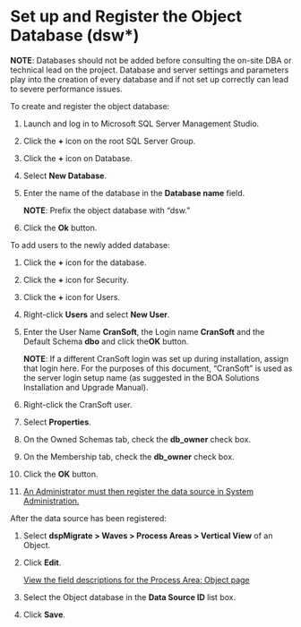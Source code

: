 # Set up and Register the Object Database (dsw\*)

**NOTE**: Databases should not be added before consulting the on-site
DBA or technical lead on the project. Database and server settings and
parameters play into the creation of every database and if not set up
correctly can lead to severe performance issues.

To create and register the object database:

1.  Launch and log in to Microsoft SQL Server Management Studio.

2.  Click the **+** icon on the root SQL Server Group.

3.  Click the **+** icon on Database.

4.  Select **New Database**.

5.  Enter the name of the database in the **Database name** field.
    
    **NOTE**: Prefix the object database with “dsw.”

6.  Click the **Ok** button.

To add users to the newly added database:

1.  Click the **+** icon for the database.

2.  Click the **+** icon for Security.

3.  Click the **+** icon for Users.

4.  Right-click **Users** and select **New User**.

5.  Enter the User Name **CranSoft**, the Login name **CranSoft** and
    the Default Schema **dbo** and click the**OK** button.
    
    **NOTE**: If a different CranSoft login was set up during
    installation, assign that login here. For the purposes of this
    document, “CranSoft” is used as the server login setup name (as
    suggested in the BOA Solutions Installation and Upgrade Manual).

6.  Right-click the CranSoft user.

7.  Select **Properties**.

8.  On the Owned Schemas tab, check the **db\_owner** check box.

9.  On the Membership tab, check the **db\_owner** check box.

10. Click the **OK** button.

11. [An Administrator must then register the data source in System
    Administration.](../../../Platform/Sys_Admin/Use_Cases/Register_the_Object_Database_\(dsw_\)_in_System_Administration.htm)

After the data source has been registered:

1.  Select **dspMigrate \> Waves \> Process Areas \> Vertical View** of
    an Object.

2.  Click **Edit**.
    
    [View the field descriptions for the Process Area: Object
    page](../Page_Desc/Process_Area_ObjectH.htm)

3.  Select the Object database in the **Data Source ID** list box.

4.  Click **Save**.
